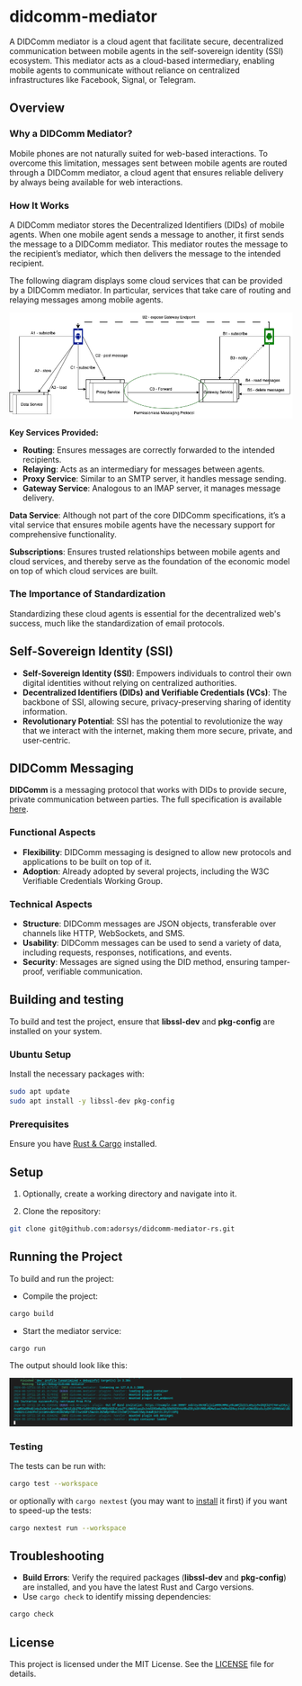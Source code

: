# didcomm-mediator

A DIDComm mediator is a cloud agent that facilitate secure, decentralized communication between mobile agents in the self-sovereign identity (SSI) ecosystem. This mediator acts as a cloud-based intermediary, enabling mobile agents to communicate without reliance on centralized infrastructures like Facebook, Signal, or Telegram.

## Overview

### Why a DIDComm Mediator?

Mobile phones are not naturally suited for web-based interactions. To overcome this limitation, messages sent between mobile agents are routed through a DIDComm mediator, a cloud agent that ensures reliable delivery by always being available for web interactions.

### How It Works

A DIDComm mediator stores the Decentralized Identifiers (DIDs) of mobile agents. When one mobile agent sends a message to another, it first sends the message to a DIDComm mediator. This mediator routes the message to the recipient’s mediator, which then delivers the message to the intended recipient.

The following diagram displays some cloud services that can be provided by a DIDComm mediator. In particular, services that take care of routing and relaying messages among mobile agents.

![sample cloud services](docs/basic-arch.png)

**Key Services Provided:**

* **Routing**: Ensures messages are correctly forwarded to the intended recipients.
* **Relaying**: Acts as an intermediary for messages between agents.
* **Proxy Service**: Similar to an SMTP server, it handles message sending.
* **Gateway Service**: Analogous to an IMAP server, it manages message delivery.

**Data Service**: Although not part of the core DIDComm specifications, it’s a vital service that ensures mobile agents have the necessary support for comprehensive functionality.

**Subscriptions**: Ensures trusted relationships between mobile agents and cloud services, and thereby serve as the foundation of the economic model on top of which cloud services are built.

### The Importance of Standardization

Standardizing these cloud agents is essential for the decentralized web's success, much like the standardization of email protocols.

## Self-Sovereign Identity (SSI)

* **Self-Sovereign Identity (SSI)**: Empowers individuals to control their own digital identities without relying on centralized authorities.
* **Decentralized Identifiers (DIDs) and Verifiable Credentials (VCs)**: The backbone of SSI, allowing secure, privacy-preserving sharing of identity information.
* **Revolutionary Potential**: SSI has the potential to revolutionize the way that we interact with the internet, making them more secure, private, and user-centric.

## DIDComm Messaging

**DIDComm** is a messaging protocol that works with DIDs to provide secure, private communication between parties. The full specification is available [here](https://identity.foundation/didcomm-messaging/spec/).

### Functional Aspects

* **Flexibility**: DIDComm messaging is designed to allow new protocols and applications to be built on top of it.
* **Adoption**: Already adopted by several projects, including the W3C Verifiable Credentials Working Group.

### Technical Aspects

* **Structure**: DIDComm messages are JSON objects, transferable over channels like HTTP, WebSockets, and SMS.
* **Usability**: DIDComm messages can be used to send a variety of data, including requests, responses, notifications, and events.
* **Security**: Messages are signed using the DID method, ensuring tamper-proof, verifiable communication.

## Building and testing

To build and test the project, ensure that **libssl-dev** and **pkg-config** are installed on your system.

### Ubuntu Setup

Install the necessary packages with:

```sh
sudo apt update
sudo apt install -y libssl-dev pkg-config
```

### Prerequisites

Ensure you have [Rust & Cargo](https://www.rust-lang.org/tools/install) installed.

## Setup

1. Optionally, create a working directory and navigate into it.

2. Clone the repository:

```sh
git clone git@github.com:adorsys/didcomm-mediator-rs.git
```

## Running the Project

To build and run the project:

* Compile the project:

```sh
cargo build
```

* Start the mediator service:

```sh
cargo run
```

The output should look like this:

![image](docs/server-output.png)

### Testing

The tests can be run with:

```sh
cargo test --workspace
```

or optionally with `cargo nextest` (you may want to [install](https://nexte.st/docs/installation/pre-built-binaries/) it first) if you want to speed-up the tests:

```sh
cargo nextest run --workspace
```

## Troubleshooting

* **Build Errors**: Verify the required packages (**libssl-dev** and **pkg-config**) are installed, and you have the latest Rust and Cargo versions.
* Use `cargo check` to identify missing dependencies:

```sh
cargo check
```

## License

This project is licensed under the MIT License. See the [LICENSE](LICENSE) file for details.
